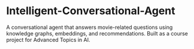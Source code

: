 # Intelligent-Conversational-Agent
A conversational agent that answers movie-related questions using knowledge graphs, embeddings, and recommendations. Built as a course project for Advanced Topics in AI.
